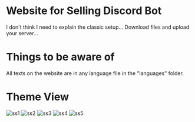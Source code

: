 
# Website for Selling Discord Bot 
I don't think I need to explain the classic setup... Download files and upload your server...

 
# Things to be aware of
All texts on the website are in any language file in the "languages" folder.


# Theme View
![ss1](https://user-images.githubusercontent.com/68655812/103277710-b5662300-49da-11eb-8777-d3e2b0d46446.png)
![ss2](https://user-images.githubusercontent.com/68655812/103277715-b6975000-49da-11eb-9ce2-6867ea6caaf6.png)
![ss3](https://user-images.githubusercontent.com/68655812/103277717-b72fe680-49da-11eb-9456-34cb006fc02b.png)
![ss4](https://user-images.githubusercontent.com/68655812/103277720-b72fe680-49da-11eb-84e0-56d58982224a.png)
![ss5](https://user-images.githubusercontent.com/68655812/103277723-b8f9aa00-49da-11eb-8852-6870b4e8e4ca.png)

